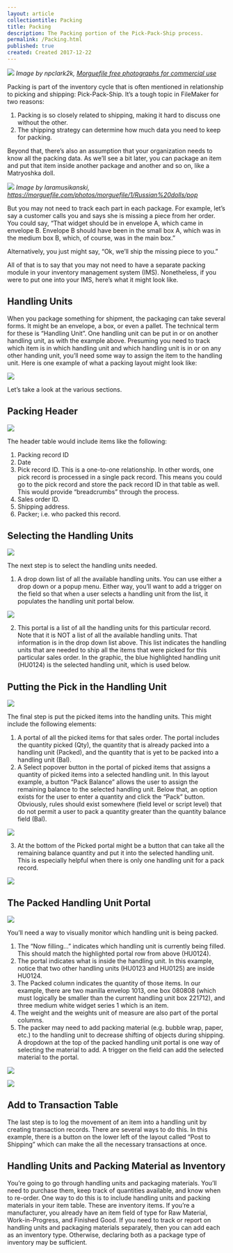 ```yaml
---
layout: article
collectiontitle: Packing
title: Packing
description: The Packing portion of the Pick-Pack-Ship process.
permalink: /Packing.html
published: true
created: Created 2017-12-22
---
```

![](Packing/http://newleafdata.com/images/FMIR_file0001118206238.jpg)
*Image by npclark2k, [Morguefile free photographs for commercial use](https://morguefile.com/photos/morguefile/44/boxes/pop)*

Packing is part of the inventory cycle that is often mentioned in relationship to picking and shipping: Pick-Pack-Ship.  It’s a tough topic in FileMaker for two reasons:
1. Packing is so closely related to shipping, making it hard to discuss one without the other.
2. The shipping strategy can determine how much data you need to keep for packing.

Beyond that, there’s also an assumption that your organization needs to know all the packing data.  As we’ll see a bit later, you can package an item and put that item inside another package and another and so on, like a Matryoshka doll.  

![](Packing/http://newleafdata.com/images/FMIR_DSC04228.JPG)
*Image by laramusikanski, https://morguefile.com/photos/morguefile/1/Russian%20dolls/pop*

But you may not need to track each part in each package.  For example, let’s say a customer calls you and says she is missing a piece from her order.  You could say, “That widget should be in envelope A, which came in envelope B.  Envelope B should have been in the small box A, which was in the medium box B, which, of course, was in the main box.”

Alternatively, you just might say, “Ok, we’ll ship the missing piece to you.”

All of that is to say that you may not need to have a separate packing module in your inventory management system (IMS).  Nonetheless, if you were to put one into your IMS, here’s what it might look like.

## Handling Units
When you package something for shipment, the packaging can take several forms.  It might be an envelope, a box, or even a pallet.  The technical term for these is “Handling Unit”.  One handling unit can be put in or on another handling unit, as with the example above.  Presuming you need to track which item is in which handling unit and which handling unit is in or on any other handing unit, you’ll need some way to assign the item to the handling unit.  Here is one example of what a packing layout might look like:

![](Packing/http://newleafdata.com/images/FMIR_Pack.png)

Let’s take a look at the various sections.

## Packing Header
![](Packing/http://newleafdata.com/images/FMIR_PackingHeader.png)

The header table would include items like the following:
 
1. Packing record ID
2. Date
3. Pick record ID.  This is a one-to-one relationship.  In other words, one pick record is processed in a single pack record.  This means you could go to the pick record and store the pack record ID in that table as well.  This would provide “breadcrumbs” through the process.
4. Sales order ID.
5. Shipping address.
6. Packer; i.e. who packed this record.

## Selecting the Handling Units
![](Packing/http://newleafdata.com/images/FMIR_SelectHandlingUnits.png)

The next step is to select the handling units needed.

1. A drop down list of all the available handling units.  You can use either a drop down or a popup menu.  Either way, you’ll want to add a trigger on the field so that when a user selects a handling unit from the list, it populates the handling unit portal below.

![](Packing/http://newleafdata.com/images/FMIR_HandlingUnitsDropdown.png)

2. This portal is a list of all the handling units for this particular record.  Note that it is NOT a list of all the available handling units.  That information is in the drop down list above.  This list indicates the handling units that are needed to ship all the items that were picked for this particular sales order.  In the graphic, the blue highlighted handling unit (HU0124) is the selected handling unit, which is used below.

## Putting the Pick in the Handling Unit
![](Packing/http://newleafdata.com/images/FMIR_PickedIntoHandlingUnit.png)

The final step is put the picked items into the handling units.  This might include the following elements:

1. A portal of all the picked items for that sales order.  The portal includes the quantity picked (Qty), the quantity that is already packed into a handling unit (Packed), and the quantity that is yet to be packed into a handling unit (Bal).
2. A Select popover button in the portal of picked items that assigns a quantity of picked items into a selected handling unit.  In this layout example, a button “Pack Balance” allows the user to assign the remaining balance to the selected handling unit.  Below that, an option exists for the user to enter a quantity and click the “Pack” button.  Obviously, rules should exist somewhere (field level or script level) that do not permit a user to pack a quantity greater than the quantity balance field (Bal).


![](Packing/http://newleafdata.com/images/FMIR_SelectPopover.png)

3. At the bottom of the Picked portal might be a button that can take all the remaining balance quantity and put it into the selected handling unit.  This is especially helpful when there is only one handling unit for a pack record.

![](Packing/http://newleafdata.com/images/FMIR_PackAll.png)

## The Packed Handling Unit Portal
![](Packing/http://newleafdata.com/images/FMIR_NowFillingHandlingUnit.png)

You’ll need a way to visually monitor which handling unit is being packed.

1. The “Now filling…” indicates which handling unit is currently being filled.  This should match the highlighted portal row from above (HU0124).
2. The portal indicates what is inside the handling unit.  In this example, notice that two other handling units (HU0123 and HU0125) are inside HU0124.
3. The Packed column indicates the quantity of those items.  In our example, there are two manilla envelop 1013, one box 080808 (which must logically be smaller than the current handling unit box 221712), and three medium white widget series 1 which is an item.
4. The weight and the weights unit of measure are also part of the portal columns.
5. The packer may need to add packing material (e.g. bubble wrap, paper, etc.) to the handling unit to decrease shifting of objects during shipping.  A dropdown at the top of the packed handling unit portal is one way of selecting the material to add.  A trigger on the field can add the selected material to the portal.

![](Packing/http://newleafdata.com/images/FMIR_SelectPackingMaterial.png)

![](Packing/http://newleafdata.com/images/FMIR_PackingMaterialAdded.png)

## Add to Transaction Table
The last step is to log the movement of an item into a handling unit by creating transaction records.  There are several ways to do this.  In this example, there is a button on the lower left of the layout called “Post to Shipping” which can make the all the necessary transactions at once.

## Handling Units and Packing Material as Inventory
You’re going to go through handling units and packaging materials.  You’ll need to purchase them, keep track of quantities available, and know when to re-order.  One way to do this is to include handling units and packing materials in your item table.  These are inventory items.  If you’re a manufacturer, you already have an item field of type for Raw Material, Work-in-Progress, and Finished Good.  If you need to track or report on handling units and packaging materials separately, then you can add each as an inventory type.  Otherwise, declaring both as a package type of inventory may be sufficient.
